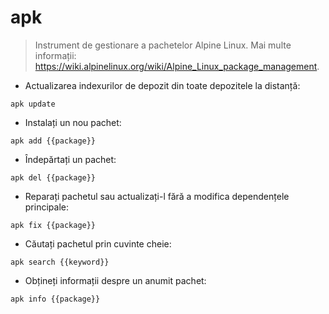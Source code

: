 # apk

> Instrument de gestionare a pachetelor Alpine Linux.
> Mai multe informații: <https://wiki.alpinelinux.org/wiki/Alpine_Linux_package_management>.

- Actualizarea indexurilor de depozit din toate depozitele la distanță:

`apk update`

- Instalați un nou pachet:

`apk add {{package}}`

- Îndepărtați un pachet:

`apk del {{package}}`

- Reparați pachetul sau actualizați-l fără a modifica dependențele principale:

`apk fix {{package}}`

- Căutați pachetul prin cuvinte cheie:

`apk search {{keyword}}`

- Obțineți informații despre un anumit pachet:

`apk info {{package}}`
